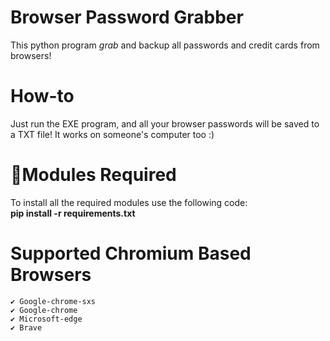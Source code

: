 # Browser Password Grabber
This python program *grab* and backup all passwords and credit cards from browsers!

# How-to
Just run the EXE program, and all your browser passwords will be saved to a TXT file! It works on someone's computer too :)

# 📎Modules Required
To install all the required modules use the following code:
<br/>
<b>pip install -r requirements.txt</b>

# Supported Chromium Based Browsers
    ✔ Google-chrome-sxs
    ✔ Google-chrome
    ✔ Microsoft-edge
    ✔ Brave
